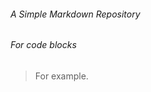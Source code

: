 ###### A Simple Markdown Repository

<h6> For code blocks </h6>

<blockquote>
    <p>For example.</p>
</blockquote>
